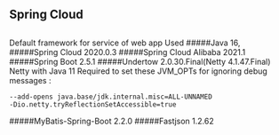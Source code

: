 Spring Cloud
--
##
Default framework for service of web app 
Used 
#####Java 16,
#####Spring Cloud 2020.0.3
#####Spring Cloud Alibaba 2021.1
#####Spring Boot 2.5.1
#####Undertow 2.0.30.Final(Netty 4.1.47.Final)
 Netty with Java 11 Required to set these JVM_OPTs for ignoring debug messages :
```
--add-opens java.base/jdk.internal.misc=ALL-UNNAMED
-Dio.netty.tryReflectionSetAccessible=true
```
#####MyBatis-Spring-Boot 2.2.0
#####Fastjson 1.2.62
